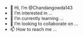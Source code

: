 - 👋 Hi, I’m @Chandangowda143
- 👀 I’m interested in ...
- 🌱 I’m currently learning ...
- 💞️ I’m looking to collaborate on ...
- 📫 How to reach me ...

<!---
Chandangowda143/Chandangowda143 is a ✨ special ✨ repository because its `GOWDA.md` (this file) appears on your GitHub profile.
You can click the Preview link to take a look at your changes.
--->
